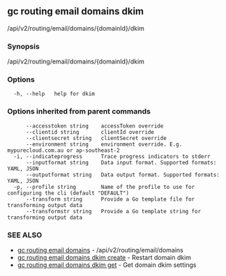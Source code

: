 ## gc routing email domains dkim

/api/v2/routing/email/domains/{domainId}/dkim

### Synopsis

/api/v2/routing/email/domains/{domainId}/dkim

### Options

```
  -h, --help   help for dkim
```

### Options inherited from parent commands

```
      --accesstoken string    accessToken override
      --clientid string       clientId override
      --clientsecret string   clientSecret override
      --environment string    environment override. E.g. mypurecloud.com.au or ap-southeast-2
  -i, --indicateprogress      Trace progress indicators to stderr
      --inputformat string    Data input format. Supported formats: YAML, JSON
      --outputformat string   Data output format. Supported formats: YAML, JSON
  -p, --profile string        Name of the profile to use for configuring the cli (default "DEFAULT")
      --transform string      Provide a Go template file for transforming output data
      --transformstr string   Provide a Go template string for transforming output data
```

### SEE ALSO

* [gc routing email domains](gc_routing_email_domains.html)	 - /api/v2/routing/email/domains
* [gc routing email domains dkim create](gc_routing_email_domains_dkim_create.html)	 - Restart domain dkim
* [gc routing email domains dkim get](gc_routing_email_domains_dkim_get.html)	 - Get domain dkim settings



